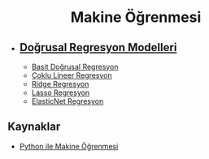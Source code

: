 <h1 align="center"> Makine Öğrenmesi </h1>

* ## [Doğrusal Regresyon Modelleri](https://github.com/kubrakurt/machine_learning_resource/tree/main/1%20-%20Doğrusal%20Regresyon%20Modelleri)
  * [Basit Doğrusal Regresyon](https://github.com/kubrakurt/machine_learning_resource/blob/main/1%20-%20Doğrusal%20Regresyon%20Modelleri/1%20-%20Basit%20Doğrusal%20Regresyon.ipynb)
  * [Çoklu Lineer Regresyon](https://github.com/kubrakurt/machine_learning_resource/blob/main/1%20-%20Doğrusal%20Regresyon%20Modelleri/2%20-%20Çoklu%20Lineer%20Regresyon.ipynb)
  * [Ridge Regresyon](https://github.com/kubrakurt/machine_learning_resource/blob/main/1%20-%20Doğrusal%20Regresyon%20Modelleri/3%20-%20Ridge%20Regresyon.ipynb)
  * [Lasso Regresyon](https://github.com/kubrakurt/machine_learning_resource/blob/main/1%20-%20Doğrusal%20Regresyon%20Modelleri/4%20-%20Lasso%20Regresyon.ipynb)
  * [ElasticNet Regresyon](https://github.com/kubrakurt/machine_learning_resource/blob/main/1%20-%20Doğrusal%20Regresyon%20Modelleri/5%20-%20ElasticNet%20Regresyon.ipynb)

## Kaynaklar

* [Python ile Makine Öğrenmesi](https://www.udemy.com/course/python-ile-makine-ogrenmesi/)
